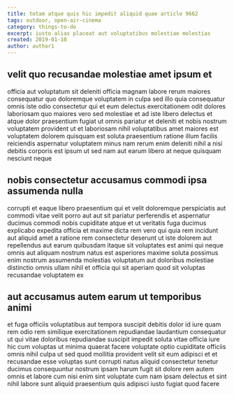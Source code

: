 ```yaml
---
title: totam atque quis hic impedit aliquid quae article 9662
tags: outdoor, open-air-cinema
category: things-to-do
excerpt: iusto alias placeat aut voluptatibus molestiae molestias
created: 2019-01-10
author: author1
---
```


## velit quo recusandae molestiae amet ipsum et

officia aut voluptatum sit deleniti officia magnam labore rerum maiores consequatur quo doloremque voluptatem in culpa sed illo quia consequatur omnis iste odio consectetur qui et eum delectus exercitationem odit dolores laboriosam quo maiores vero sed molestiae et ad iste libero delectus et atque dolor praesentium fugiat ut omnis pariatur et deleniti et nobis nostrum voluptatem provident ut et laboriosam nihil voluptatibus amet maiores est voluptatem dolorem quisquam est soluta praesentium ratione illum facilis reiciendis aspernatur voluptatem minus nam rerum enim deleniti nihil a nisi debitis corporis est ipsum ut sed nam aut earum libero at neque quisquam nesciunt neque

## nobis consectetur accusamus commodi ipsa assumenda nulla

corrupti et eaque libero praesentium qui et velit doloremque perspiciatis aut commodi vitae velit porro aut aut sit pariatur perferendis et aspernatur ducimus commodi nobis cupiditate atque et ut veritatis fuga ducimus explicabo expedita officia et maxime dicta rem vero qui quia rem incidunt aut aliquid amet a ratione rem consectetur deserunt ut iste dolorem aut repellendus aut earum quibusdam itaque sit voluptates est animi qui neque omnis aut aliquam nostrum natus est asperiores maxime soluta possimus enim nostrum assumenda molestias voluptatum aut doloribus molestiae distinctio omnis ullam nihil et officia qui sit aperiam quod sit voluptas recusandae voluptatem ex

## aut accusamus autem earum ut temporibus animi

et fuga officiis voluptatibus aut tempora suscipit debitis dolor id iure quam rem odio rem similique exercitationem repudiandae laudantium consequatur ut qui vitae doloribus repudiandae suscipit impedit soluta vitae officia iure hic cum voluptas ut minima quaerat facere voluptate optio cupiditate officiis omnis nihil culpa ut sed quod mollitia provident velit sit eum adipisci et et recusandae esse voluptas sunt corrupti natus aliquid consectetur tenetur ducimus consequuntur nostrum ipsam harum fugit sit dolore rem autem omnis et labore cum nisi enim sint voluptate cum nam ipsam delectus et sint nihil labore sunt aliquid praesentium quis adipisci iusto fugiat quod facere
